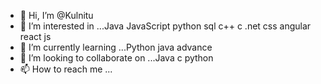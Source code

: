 - 👋 Hi, I’m @Kulnitu
- 👀 I’m interested in ...Java JavaScript python sql c++ c .net css angular react js
- 🌱 I’m currently learning ...Python java advance 
- 💞️ I’m looking to collaborate on ...Java c python
- 📫 How to reach me ...

<!---
Kulnitu/Kulnitu is a ✨ special ✨ repository because its `README.md` (this file) appears on your GitHub profile.
You can click the Preview link to take a look at your changes.
--->
